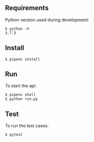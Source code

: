 ## Requirements

Python version used during development:
```
$ python -V
3.7.5
```

## Install

    $ pipenv install


## Run

To start the api:
```
$ pipenv shell
$ python run.py
```

## Test

To run the test cases:
```
$ pytest
```

